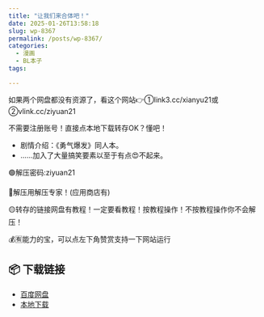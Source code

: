 ```yaml
---
title: "让我们来合体吧！"
date: 2025-01-26T13:58:18
slug: wp-8367
permalink: /posts/wp-8367/
categories:
  - 漫画
  - BL本子
tags:

---
```


如果两个网盘都没有资源了，看这个网站👉①link3.cc/xianyu21或②vlink.cc/ziyuan21

不需要注册账号！直接点本地下载转存OK？懂吧！

*   剧情介绍：《勇气爆发》同人本。
*   ……加入了大量搞笑要素以至于有点😍不起来。

🟢解压密码:ziyuan21

🔵解压用解压专家！(应用商店有)

🟡转存的链接网盘有教程！一定要看教程！按教程操作！不按教程操作你不会解压！

💰🈶能力的宝，可以点左下角赞赏支持一下网站运行

## 📦 下载链接
- [百度网盘](https://blziyuan21.com/pay-download/8367?key=0d3de61bb5&down_id=0)
- [本地下载](https://blziyuan21.com/pay-download/8367?key=0d3de61bb5&down_id=1)

